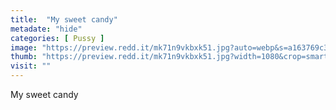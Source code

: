 ```yaml
---
title:  "My sweet candy"
metadate: "hide"
categories: [ Pussy ]
image: "https://preview.redd.it/mk71n9vkbxk51.jpg?auto=webp&s=a163769c35ff0e80b218dc6469079b9a13743481"
thumb: "https://preview.redd.it/mk71n9vkbxk51.jpg?width=1080&crop=smart&auto=webp&s=acda8f3d6b366e64c5f409485bca88e8799371aa"
visit: ""
---
```

My sweet candy
